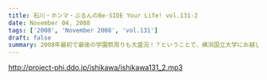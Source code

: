 ```yaml
---
title: 石川・ホンマ・ぶるんのBe-SIDE Your Life! vol.131-2
date: November 04, 2008
tags: ['2008', 'November 2008', 'vol.131']
draft: false
summary: 2008年最初で最後の学園祭周りも大盛況！？ということで、横浜国立大学にお越しいただいたリスナーには感謝感激でありました！！ありがとうございました。来年も！？NAMAE
---
```


http://project-phi.ddo.jp/ishikawa/ishikawa131_2.mp3
